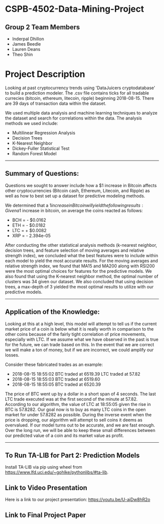 # CSPB-4502-Data-Mining-Project


## Group 2 Team Members
* Inderpal Dhillon
* James Beedle
* Lauren Deans
* Theo Shin

# Project Description
Looking at past cryptocurrency trends using 'DataJuicers cryptodatabase' to build a prediction modeler. The .csv file contains ticks for all tradable currecies (bitcoin, ethereum, litecoin, ripple) beginning 2018-08-15. There are 39 days of transaction data within the dataset.

We used multiple data analysis and machine learning techniques to analyze the dataset and search for correlations within the data. The analysis methods we used include:
* Multilinear Regression Analysis
* Decision Trees
* K-Nearest Neighbor
* Dickey-Fuller Statistical Test
* Random Forest Model
***

## Summary of Questions:
Questions we sought to answer include how a $1 increase in Bitcoin affects other cryptocurrencies (Bitcoin cash, Ethereum, Litecoin, and Ripple) as well as how to best set up a dataset for predictive modeling methods.

We determined that a $1 increase in Bitcoin will yield the following results:
Given a 1$ increase in bitcoin, on average the coins reacted as follows:
* BCH = - $0.0162
* ETH = - $0.0182
* LTC = + $0.0082
* XRP = - 2.394e-05

After conducting the other statistical analysis methods (k-nearest neighbor, decision trees, and feature selection of moving averages and relative strength index), we concluded what the best features were to include within each model to yield the most accurate results. For the moving averages and relative strength index, we found that MA15 and MA200 along with RSI200 were the most optimal choices for features for the predictive models. We also found that using the K-nearest neighbor method, the optimal number of clusters was 34 given our dataset. We also concluded that using decision trees, a max-depth of 3 yielded the most optimal results to utilize with our predictive models. 
***

## Application of the Knowledge:
Looking at this at a high level, this model will attempt to tell us if the current market price of a coin is below what it is really worth in comparison to the other coins because of the fairly tight correlation of price movements, especially with LTC. If we assume what we have observed in the past is true for the future, we can trade based on this. In the event that we are correct we will make a ton of money, but if we are incorrect, we could amplify our losses.

Consider these fabricated trades as an example:
* 2018-08-15 18:55:02 BTC traded at 6519.39	  LTC traded at 57.82
* 2018-08-15 18:55:03 BTC traded at 6519.60	
* 2018-08-15 18:55:05 BTC traded at 6520.39 

The price of BTC went up by a dollar in a short span of 4 seconds. The last LTC trade executed was at the first second of the minute at 57.82. According to our algorithm, the value of LTC at 18:55:05 given the rise in BTC is 57.8282. Our goal now is to buy as many LTC coins in the open market for under 57.8282 as possible. During the inverse event when the price is dropping, our algorithm will attempt to sell coins it deems as overvalued. If our model turns out to be accurate, and we are fast enough. Over the long run, we will be able to keep these small differences between our predicted value of a coin and its market value as profit.
***

## To Run TA-LIB for Part 2: Prediction Models
Install TA-LIB via pip using wheel from https://www.lfd.uci.edu/~gohlke/pythonlibs/#ta-lib. 

## Link to Video Presentation
Here is a link to our project presentation: https://youtu.be/U-ajDw8hR2o

## Link to Final Project Paper
